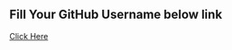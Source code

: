 ## Fill Your GitHub Username below link

[Click Here](https://docs.google.com/document/d/1Vy8Ev6nc7H0VOQ2yJvK60061Xgwu0NuB2Hos_LAS5Bc/edit?usp=sharing)
